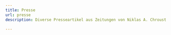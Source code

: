 ```yaml
---
title: Presse
url: presse
description: Diverse Presseartikel aus Zeitungen von Niklas A. Chroust.

---
```

